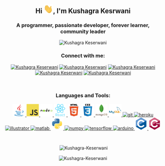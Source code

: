 <!-- ### Hi there 👋 -->

<!--
**Kushagra-Keserwani/Kushagra-Keserwani** is a ✨ _special_ ✨ repository because its `README.md` (this file) appears on your GitHub profile.

Here are some ideas to get you started:

- 🔭 I’m currently working on ...
- 🌱 I’m currently learning ...
- 👯 I’m looking to collaborate on ...
- 🤔 I’m looking for help with ...
- 💬 Ask me about ...
- 📫 How to reach me: ...
- 😄 Pronouns: ...
- ⚡ Fun fact: ...
-->

<h2 align="center">Hi <img src="https://raw.githubusercontent.com/ABSphreak/ABSphreak/master/gifs/Hi.gif" width="30px">, I'm Kushagra Kesrwani</h2>
<h3 align="center">A programmer, passionate developer, forever learner, community leader </h3>

<p align="center"> <img src="https://komarev.com/ghpvc/?username=akshaaatt&label=Profile%20views&color=0e75b6&style=flat" alt="Kushagra Keserwani" /> </p>

<h3 align="center">Connect with me:</h3>
<p align="center">
<a href="https://www.linkedin.com/in/kushagra-keserwani/" target="blank"><img align="center" src="https://cdn.worldvectorlogo.com/logos/linkedin-icon-2.svg" alt="Kushagra Keserwani" height="30" width="40" /></a>
<a href="https://instagram.com/kingkushagrak/" target="blank"><img align="center" src="https://cdn.worldvectorlogo.com/logos/instagram-2-1.svg" alt="Kushagra Keserwani" height="30" width="40" /></a>
<a href="https://twitter.com/himkeserwani" target="blank"><img align="center" src="https://www.vectorlogo.zone/logos/twitter/twitter-icon.svg" alt="Kushagra Keserwani" height="30" width="40" /></a>
<a href="https://www.codechef.com/users/keserwani_20" target="blank"><img align="center" src="https://avatars1.githubusercontent.com/u/11960354?s=460&v=4" alt="Kushagra Keserwani" height="30" width="40" /></a>
<a href="https://www.hackerrank.com/kushagrakeserwa1" target="blank"><img align="center" src="https://cdn.worldvectorlogo.com/logos/hackerrank.svg" alt="Kushagra Keserwani" height="30" width="40" /></a>
<!-- <a href="https://codeforces.com/profile/akshaaatt" target="blank"><img align="center" src="https://art.npanuhin.me/SVG/Codeforces/Codeforces.colored.svg" alt="Kushagra Keserwani" height="30" width="40" /></a> -->
</p>
<br>

<h3 align="center">Languages and Tools:</h3>

<p align="center">
<a href="https://www.java.com" target="_blank"> <img src="https://raw.githubusercontent.com/devicons/devicon/master/icons/java/java-original.svg" alt="java" width="40" height="40"/> </a> 
<a href="https://developer.mozilla.org/en-US/docs/Web/JavaScript" target="_blank"> <img src="https://raw.githubusercontent.com/devicons/devicon/master/icons/javascript/javascript-original.svg" alt="javascript" width="40" height="40"/> </a> 
<a href="https://nodejs.org" target="_blank"> <img src="https://raw.githubusercontent.com/devicons/devicon/master/icons/nodejs/nodejs-original-wordmark.svg" alt="nodejs" width="40" height="40"/> </a>
<a href="https://reactjs.org/" target="_blank"> <img src="https://raw.githubusercontent.com/devicons/devicon/master/icons/react/react-original-wordmark.svg" alt="react" width="40" height="40"/> </a> 
<a href="https://www.w3.org/html/" target="_blank"> <img src="https://raw.githubusercontent.com/devicons/devicon/master/icons/html5/html5-original-wordmark.svg" alt="html5" width="40" height="40"/> </a> 
<a href="https://www.w3schools.com/css/" target="_blank"> <img src="https://raw.githubusercontent.com/devicons/devicon/master/icons/css3/css3-original-wordmark.svg" alt="css3" width="40" height="40"/> </a>
<a href="https://www.mongodb.com/" target="_blank"> <img src="https://raw.githubusercontent.com/devicons/devicon/master/icons/mongodb/mongodb-original-wordmark.svg" alt="mongodb" width="40" height="40"/> </a> 
<a href="https://www.mysql.com/" target="_blank"> <img src="https://raw.githubusercontent.com/devicons/devicon/master/icons/mysql/mysql-original-wordmark.svg" alt="mysql" width="40" height="40"/> </a> 
<a href="https://git-scm.com/" target="_blank"> <img src="https://www.vectorlogo.zone/logos/git-scm/git-scm-icon.svg" alt="git" width="40" height="40"/> </a> 
<a href="https://heroku.com" target="_blank"> <img src="https://www.vectorlogo.zone/logos/heroku/heroku-icon.svg" alt="heroku" width="40" height="40"/> </a> 
<a href="https://www.adobe.com/in/products/illustrator.html" target="_blank"> <img src="https://www.vectorlogo.zone/logos/adobe_illustrator/adobe_illustrator-icon.svg" alt="illustrator" width="40" height="40"/> </a> 
<a href="https://www.mathworks.com/" target="_blank"> <img src="https://github.com/rahuldkjain/github-profile-readme-generator/blob/master/src/images/icons/Software/matlab.svg" alt="matlab" width="40" height="40"/> </a> 
<a href="https://www.python.org" target="_blank"> <img src="https://raw.githubusercontent.com/devicons/devicon/master/icons/python/python-original.svg" alt="python" width="40" height="40"/> </a> 
<a href="https://numpy.org/" target="_blank"> <img src="https://www.vectorlogo.zone/logos/numpy/numpy-ar21.svg" alt="numpy" width="40" height="40"/> </a> 
<a href="https://www.tensorflow.org" target="_blank"> <img src="https://www.vectorlogo.zone/logos/tensorflow/tensorflow-icon.svg" alt="tensorflow" width="40" height="40"/> </a> 
<a href="https://www.arduino.cc/" target="_blank"> <img src="https://cdn.worldvectorlogo.com/logos/arduino-1.svg" alt="arduino" width="40" height="40"/> </a>
<a href="https://www.cprogramming.com/" target="_blank"> <img src="https://raw.githubusercontent.com/devicons/devicon/master/icons/c/c-original.svg" alt="c" width="40" height="40"/> </a> 
<a href="https://www.w3schools.com/cpp/" target="_blank"> <img src="https://raw.githubusercontent.com/devicons/devicon/master/icons/cplusplus/cplusplus-original.svg" alt="cplusplus" width="40" height="40"/> </a> 
</p>
<br>


<p align="center">&nbsp;<img align="center" src="https://github-readme-stats.vercel.app/api?username=Kushagra-Keserwani&show_icons=true&locale=en&theme=radical" alt="Kushagra-Keserwani" /></p>
<p align="center"><img align="center" src="https://github-readme-streak-stats.herokuapp.com/?user=Kushagra-Keserwani&theme=dark" alt="Kushagra-Keserwani" /></p>